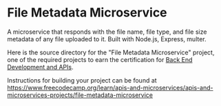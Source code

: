 # File Metadata Microservice

A microservice that responds with the file name, file type, and file size metadata of any file uploaded to it. Built with Node.js, Express, multer.

Here is the source directory for the "File Metadata Microservice" project, one of the required projects to earn the certification for [Back End Development and APIs](https://www.freecodecamp.org/learn/back-end-development-and-apis).

Instructions for building your project can be found at https://www.freecodecamp.org/learn/apis-and-microservices/apis-and-microservices-projects/file-metadata-microservice
